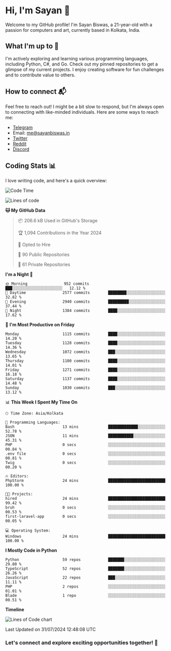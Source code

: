 # Hi, I'm Sayan 👋

Welcome to my GitHub profile! I'm Sayan Biswas, a 21-year-old with a passion for computers and art, currently based in Kolkata, India.

## What I'm up to 🚀

I'm actively exploring and learning various programming languages, including Python, C#, and Go. Check out my pinned repositories to get a glimpse of my current projects. I enjoy creating software for fun challenges and to contribute value to others.

## How to connect 📬

Feel free to reach out! I might be a bit slow to respond, but I'm always open to connecting with like-minded individuals. Here are some ways to reach me:

- [Telegram](https://t.me/dank_as_fuck)
- Email: [me@sayanbiswas.in](mailto:me@sayanbiswas.in)
- [Twitter](https://twitter.com/TheDankDel)
- [Reddit](https://www.reddit.com/user/dank_as_fuck_/)
- [Discord](https://discordapp.com/users/506536929152466945)

## Coding Stats 📊

I love writing code, and here's a quick overview:

<!--START_SECTION:waka-->
![Code Time](http://img.shields.io/badge/Code%20Time-1%2C652%20hrs%2017%20mins-blue)

![Lines of code](https://img.shields.io/badge/From%20Hello%20World%20I%27ve%20Written-5.8%20million%20lines%20of%20code-blue)

**🐱 My GitHub Data** 

> 📦 206.6 kB Used in GitHub's Storage 
 > 
> 🏆 1,094 Contributions in the Year 2024
 > 
> 💼 Opted to Hire
 > 
> 📜 90 Public Repositories 
 > 
> 🔑 61 Private Repositories 
 > 
**I'm a Night 🦉** 

```text
🌞 Morning                952 commits         ███░░░░░░░░░░░░░░░░░░░░░░   12.12 % 
🌆 Daytime                2577 commits        ████████░░░░░░░░░░░░░░░░░   32.82 % 
🌃 Evening                2940 commits        █████████░░░░░░░░░░░░░░░░   37.44 % 
🌙 Night                  1384 commits        ████░░░░░░░░░░░░░░░░░░░░░   17.62 % 
```
📅 **I'm Most Productive on Friday** 

```text
Monday                   1115 commits        ████░░░░░░░░░░░░░░░░░░░░░   14.20 % 
Tuesday                  1128 commits        ████░░░░░░░░░░░░░░░░░░░░░   14.36 % 
Wednesday                1072 commits        ███░░░░░░░░░░░░░░░░░░░░░░   13.65 % 
Thursday                 1100 commits        ████░░░░░░░░░░░░░░░░░░░░░   14.01 % 
Friday                   1271 commits        ████░░░░░░░░░░░░░░░░░░░░░   16.18 % 
Saturday                 1137 commits        ████░░░░░░░░░░░░░░░░░░░░░   14.48 % 
Sunday                   1030 commits        ███░░░░░░░░░░░░░░░░░░░░░░   13.12 % 
```


📊 **This Week I Spent My Time On** 

```text
🕑︎ Time Zone: Asia/Kolkata

💬 Programming Languages: 
Bash                     13 mins             █████████████░░░░░░░░░░░░   52.78 % 
JSON                     11 mins             ███████████░░░░░░░░░░░░░░   45.31 % 
PHP                      0 secs              ░░░░░░░░░░░░░░░░░░░░░░░░░   00.84 % 
.env file                0 secs              ░░░░░░░░░░░░░░░░░░░░░░░░░   00.81 % 
Twig                     0 secs              ░░░░░░░░░░░░░░░░░░░░░░░░░   00.20 % 

🔥 Editors: 
PhpStorm                 24 mins             █████████████████████████   100.00 % 

🐱‍💻 Projects: 
hired                    24 mins             █████████████████████████   99.42 % 
bruh                     0 secs              ░░░░░░░░░░░░░░░░░░░░░░░░░   00.53 % 
first-laravel-app        0 secs              ░░░░░░░░░░░░░░░░░░░░░░░░░   00.05 % 

💻 Operating System: 
Windows                  24 mins             █████████████████████████   100.00 % 
```

**I Mostly Code in Python** 

```text
Python                   59 repos            ███████░░░░░░░░░░░░░░░░░░   29.80 % 
TypeScript               52 repos            ███████░░░░░░░░░░░░░░░░░░   26.26 % 
JavaScript               22 repos            ███░░░░░░░░░░░░░░░░░░░░░░   11.11 % 
PHP                      2 repos             ░░░░░░░░░░░░░░░░░░░░░░░░░   01.01 % 
Blade                    1 repo              ░░░░░░░░░░░░░░░░░░░░░░░░░   00.51 % 
```



**Timeline**

![Lines of Code chart](https://raw.githubusercontent.com/Dank-del/Dank-del/main/assets/bar_graph.png)


 Last Updated on 31/07/2024 12:48:08 UTC
<!--END_SECTION:waka-->

### Let's connect and explore exciting opportunities together! 🚀
